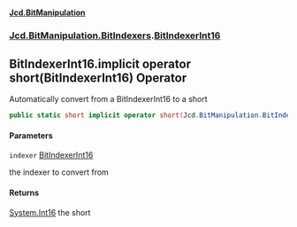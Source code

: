 #### [Jcd.BitManipulation](index.md 'index')
### [Jcd.BitManipulation.BitIndexers](Jcd.BitManipulation.BitIndexers.md 'Jcd.BitManipulation.BitIndexers').[BitIndexerInt16](Jcd.BitManipulation.BitIndexers.BitIndexerInt16.md 'Jcd.BitManipulation.BitIndexers.BitIndexerInt16')

## BitIndexerInt16.implicit operator short(BitIndexerInt16) Operator

Automatically convert from a BitIndexerInt16 to a short

```csharp
public static short implicit operator short(Jcd.BitManipulation.BitIndexers.BitIndexerInt16 indexer);
```
#### Parameters

<a name='Jcd.BitManipulation.BitIndexers.BitIndexerInt16.op_Implicitshort(Jcd.BitManipulation.BitIndexers.BitIndexerInt16).indexer'></a>

`indexer` [BitIndexerInt16](Jcd.BitManipulation.BitIndexers.BitIndexerInt16.md 'Jcd.BitManipulation.BitIndexers.BitIndexerInt16')

the indexer to convert from

#### Returns
[System.Int16](https://docs.microsoft.com/en-us/dotnet/api/System.Int16 'System.Int16')
the short